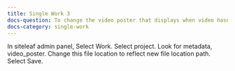 ```yaml
---
title: Single Work 3
docs-question: To change the video poster that displays when video hasn’t loaded yet
docs-category: single-work
---
```


In siteleaf admin panel, Select Work. Select project. Look for metadata, video_poster.  Change this file location to reflect new file location path. Select Save.
